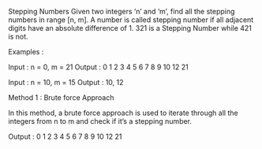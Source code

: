Stepping Numbers
Given two integers ‘n’ and ‘m’, find all the stepping numbers in range [n, m]. A number is called stepping number if all adjacent digits have an absolute difference of 1. 321 is a Stepping Number while 421 is not.

Examples :

Input : n = 0, m = 21
Output : 0 1 2 3 4 5 6 7 8 9 10 12 21

Input : n = 10, m = 15
Output : 10, 12

Method 1 : Brute force Approach

In this method, a brute force approach is used to iterate through all the integers from n to m and check if it’s a stepping number.

Output :
0 1 2 3 4 5 6 7 8 9 10 12 21 